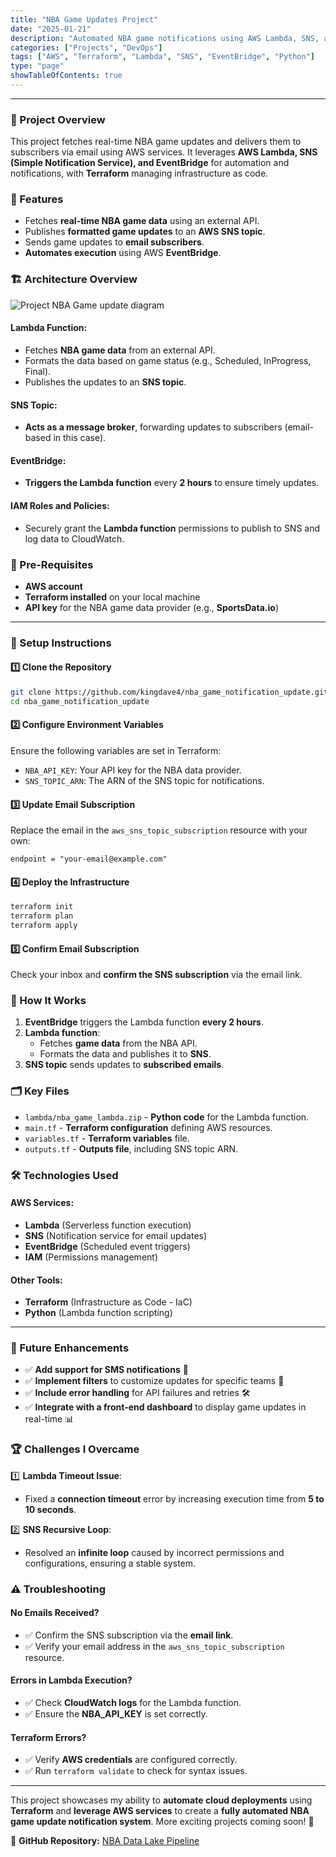 ```yaml
---
title: "NBA Game Updates Project"
date: "2025-01-21"
description: "Automated NBA game notifications using AWS Lambda, SNS, and EventBridge with Terraform."
categories: ["Projects", "DevOps"]
tags: ["AWS", "Terraform", "Lambda", "SNS", "EventBridge", "Python"]
type: "page"
showTableOfContents: true
---
```


---
### 🌟 Project Overview
This project fetches real-time NBA game updates and delivers them to subscribers via email using AWS services. It leverages **AWS Lambda, SNS (Simple Notification Service), and EventBridge** for automation and notifications, with **Terraform** managing infrastructure as code.

### 🔧 Features
- Fetches **real-time NBA game data** using an external API.
- Publishes **formatted game updates** to an **AWS SNS topic**.
- Sends game updates to **email subscribers**.
- **Automates execution** using AWS **EventBridge**.

### 🏗️ Architecture Overview
![Project NBA Game update diagram](/images/Nbagame_notification_diagram.png)

#### Lambda Function:
- Fetches **NBA game data** from an external API.
- Formats the data based on game status (e.g., Scheduled, InProgress, Final).
- Publishes the updates to an **SNS topic**.

#### SNS Topic:
- **Acts as a message broker**, forwarding updates to subscribers (email-based in this case).

#### EventBridge:
- **Triggers the Lambda function** every **2 hours** to ensure timely updates.

#### IAM Roles and Policies:
- Securely grant the **Lambda function** permissions to publish to SNS and log data to CloudWatch.

### 🔗 Pre-Requisites
- **AWS account**
- **Terraform installed** on your local machine
- **API key** for the NBA game data provider (e.g., **SportsData.io**)

---
### 🏁 Setup Instructions
#### 1️⃣ Clone the Repository
```sh
git clone https://github.com/kingdave4/nba_game_notification_update.git
cd nba_game_notification_update
```

#### 2️⃣ Configure Environment Variables
Ensure the following variables are set in Terraform:
- `NBA_API_KEY`: Your API key for the NBA data provider.
- `SNS_TOPIC_ARN`: The ARN of the SNS topic for notifications.

#### 3️⃣ Update Email Subscription
Replace the email in the `aws_sns_topic_subscription` resource with your own:
```hcl
endpoint = "your-email@example.com"
```

#### 4️⃣ Deploy the Infrastructure
```sh
terraform init
terraform plan
terraform apply
```

#### 5️⃣ Confirm Email Subscription
Check your inbox and **confirm the SNS subscription** via the email link.

### 🔄 How It Works
1. **EventBridge** triggers the Lambda function **every 2 hours**.
2. **Lambda function**:
   - Fetches **game data** from the NBA API.
   - Formats the data and publishes it to **SNS**.
3. **SNS topic** sends updates to **subscribed emails**.

### 🗂️ Key Files
- `lambda/nba_game_lambda.zip` - **Python code** for the Lambda function.
- `main.tf` - **Terraform configuration** defining AWS resources.
- `variables.tf` - **Terraform variables** file.
- `outputs.tf` - **Outputs file**, including SNS topic ARN.

### 🛠️ Technologies Used
#### **AWS Services:**
- **Lambda** (Serverless function execution)
- **SNS** (Notification service for email updates)
- **EventBridge** (Scheduled event triggers)
- **IAM** (Permissions management)

#### **Other Tools:**
- **Terraform** (Infrastructure as Code - IaC)
- **Python** (Lambda function scripting)

---
### 🚀 Future Enhancements
- ✅ **Add support for SMS notifications** 📱
- ✅ **Implement filters** to customize updates for specific teams 🏀
- ✅ **Include error handling** for API failures and retries 🛠️
- ✅ **Integrate with a front-end dashboard** to display game updates in real-time 📊

### 🏆 Challenges I Overcame
1️⃣ **Lambda Timeout Issue**:
   - Fixed a **connection timeout** error by increasing execution time from **5 to 10 seconds**.

2️⃣ **SNS Recursive Loop**:
   - Resolved an **infinite loop** caused by incorrect permissions and configurations, ensuring a stable system.

### ⚠️ Troubleshooting
#### **No Emails Received?**
- ✅ Confirm the SNS subscription via the **email link**.
- ✅ Verify your email address in the `aws_sns_topic_subscription` resource.

#### **Errors in Lambda Execution?**
- ✅ Check **CloudWatch logs** for the Lambda function.
- ✅ Ensure the **NBA_API_KEY** is set correctly.

#### **Terraform Errors?**
- ✅ Verify **AWS credentials** are configured correctly.
- ✅ Run `terraform validate` to check for syntax issues.

---
This project showcases my ability to **automate cloud deployments** using **Terraform** and **leverage AWS services** to create a **fully automated NBA game update notification system**. More exciting projects coming soon! 🚀

🔗 **GitHub Repository:** [NBA Data Lake Pipeline](https://github.com/kingdave4/nba_game_notification_update.git)  